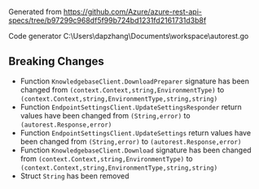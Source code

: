 
Generated from https://github.com/Azure/azure-rest-api-specs/tree/b97299c968df5f99b724bd1231fd2161731d3b8f

Code generator C:\Users\dapzhang\Documents\workspace\autorest.go

## Breaking Changes

- Function `KnowledgebaseClient.DownloadPreparer` signature has been changed from `(context.Context,string,EnvironmentType)` to `(context.Context,string,EnvironmentType,string,string)`
- Function `EndpointSettingsClient.UpdateSettingsResponder` return values have been changed from `(String,error)` to `(autorest.Response,error)`
- Function `EndpointSettingsClient.UpdateSettings` return values have been changed from `(String,error)` to `(autorest.Response,error)`
- Function `KnowledgebaseClient.Download` signature has been changed from `(context.Context,string,EnvironmentType)` to `(context.Context,string,EnvironmentType,string,string)`
- Struct `String` has been removed

